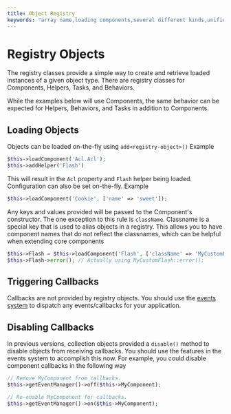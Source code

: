 ```yaml
---
title: Object Registry
keywords: "array name,loading components,several different kinds,unified api,loading objects,component names,special key,core components,callbacks,prg,callback,alias,fatal error,collections,memory,priority,priorities"
---
```


# Registry Objects

The registry classes provide a simple way to create and retrieve loaded
instances of a given object type. There are registry classes for Components,
Helpers, Tasks, and Behaviors.

While the examples below will use Components, the same behavior can be expected
for Helpers, Behaviors, and Tasks in addition to Components.

## Loading Objects

Objects can be loaded on-the-fly using `add<registry-object>()`
Example

```php
$this->loadComponent('Acl.Acl');
$this->addHelper('Flash')
```
This will result in the `Acl` property and `Flash` helper being loaded.
Configuration can also be set on-the-fly. Example
```php
$this->loadComponent('Cookie', ['name' => 'sweet']);
```
Any keys and values provided will be passed to the Component's constructor.  The
one exception to this rule is `className`.  Classname is a special key that is
used to alias objects in a registry.  This allows you to have component names
that do not reflect the classnames, which can be helpful when extending core
components
```php
$this->Flash = $this->loadComponent('Flash', ['className' => 'MyCustomFlash']);
$this->Flash->error(); // Actually using MyCustomFlash::error();
```
## Triggering Callbacks

Callbacks are not provided by registry objects. You should use the
[events system](/en/core-libraries/events.md) to dispatch any events/callbacks
for your application.

## Disabling Callbacks

In previous versions, collection objects provided a `disable()` method to disable
objects from receiving callbacks. You should use the features in the events system to
accomplish this now. For example, you could disable component callbacks in the
following way
```php
// Remove MyComponent from callbacks.
$this->getEventManager()->off($this->MyComponent);

// Re-enable MyComponent for callbacks.
$this->getEventManager()->on($this->MyComponent);
```